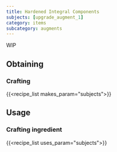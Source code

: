 ```yaml
---
title: Hardened Integral Components
subjects: [upgrade_augment_1]
category: items
subcategory: augments
---
```


WIP

Obtaining
---------

### Crafting
{{<recipe_list makes_param="subjects">}}

Usage
-----

### Crafting ingredient
{{<recipe_list uses_param="subjects">}}